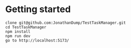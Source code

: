 # Getting started

```
clone git@github.com:JonathanDump/TestTaskManager.git
cd TestTaskManager
npm install
npm run dev
go to http://localhost:5173/

```
